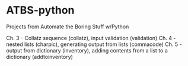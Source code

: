 # ATBS-python
Projects from Automate the Boring Stuff w/Python

Ch. 3 - Collatz sequence (collatz), input validation (validation)
Ch. 4 - nested lists (charpic), generating output from lists (commacode)
Ch. 5 - output from dictionary (inventory), adding contents from a list to a dictionary (addtoinventory)
